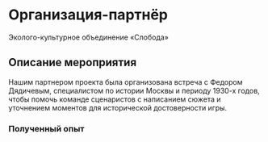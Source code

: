 # Организация-партнёр #
Эколого-культурное объединение «Слобода» 

## Описание мероприятия ##
Нашим партнером проекта была организована встреча с Федором Дядичевым, специалистом по истории Москвы и периоду 1930-х годов, чтобы помочь команде сценаристов с написанием сюжета и уточнением моментов для исторической достоверности игры.

### Полученный опыт ###
